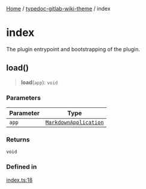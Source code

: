 [Home](../../README.md) / [typedoc-gitlab-wiki-theme](../README.md) / index

# index

The plugin entrypoint and bootstrapping of the plugin.

## load()

> **load**(`app`): `void`

### Parameters

| Parameter | Type                                                                                           |
| --------- | ---------------------------------------------------------------------------------------------- |
| `app`     | [`MarkdownApplication`](../../typedoc-plugin-markdown/types/interfaces/MarkdownApplication.md) |

### Returns

`void`

### Defined in

[index.ts:18](https://github.com/typedoc2md/typedoc-plugin-markdown/blob/main/packages/typedoc-gitlab-wiki-theme/src/index.ts#L18)
